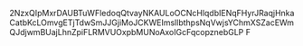 2NzxQIpMxrDAUBTuWFledoqQtvayNKAULoOCNcHlqdbIENqFHyrJRaqjHnkaCatbKcLOmvgETjTdwSmJJGjiMoJCKWEImsllbthpsNqVwjsYChmXSZacEWmQJdjwmBUajLhnZpiFLRMVUOxpbMUNoAxoIGcFqcopznebGLP
F
